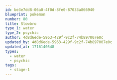 ```yaml
---
id: be3e7dd8-06a0-4f0d-8fe0-87033a866940
blueprint: pokemon
number: 80
title: Slowbro
type_1: water
type_2: psychic
author: 4d8d6ede-5963-429f-9c2f-74b897007e0c
updated_by: 4d8d6ede-5963-429f-9c2f-74b897007e0c
updated_at: 1716140548
types:
  - water
  - psychic
tags:
  - stage-1
---
```

